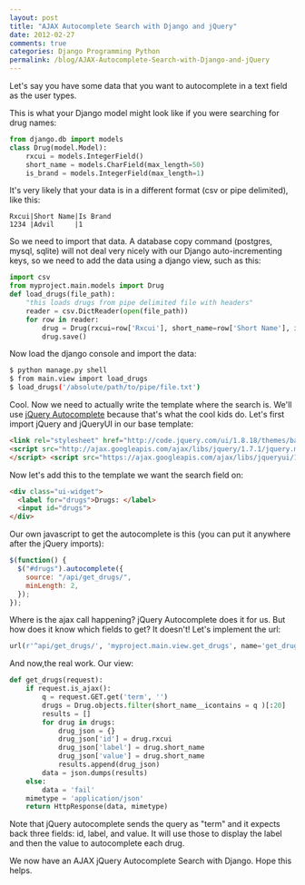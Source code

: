 ```yaml
---
layout: post
title: "AJAX Autocomplete Search with Django and jQuery"
date: 2012-02-27
comments: true
categories: Django Programming Python
permalink: /blog/AJAX-Autocomplete-Search-with-Django-and-jQuery
---
```


Let's say you have some data that you want to autocomplete in a text field as the user types.

This is what your Django model might look like if you were searching for drug names:

```python
from django.db import models
class Drug(model.Model):
    rxcui = models.IntegerField()
    short_name = models.CharField(max_length=50)
    is_brand = models.IntegerField(max_length=1)
```

It's very likely that your data is in a different format (csv or pipe delimited), like this:

```
Rxcui|Short Name|Is Brand
1234 |Advil     |1
```

So we need to import that data. A database copy command (postgres, mysql, sqlite) will not deal very nicely with our Django auto-incrementing keys, so we need to add the data using a django view, such as this:

```python
import csv
from myproject.main.models import Drug
def load_drugs(file_path):
    "this loads drugs from pipe delimited file with headers"
    reader = csv.DictReader(open(file_path))
    for row in reader:
        drug = Drug(rxcui=row['Rxcui'], short_name=row['Short Name'], is_brand=row['Is Brand'])
        drug.save()
```

Now load the django console and import the data:

```bash
$ python manage.py shell
$ from main.view import load_drugs
$ load_drugs('/absolute/path/to/pipe/file.txt')
```

Cool. Now we need to actually write the template where the search is. We'll use [jQuery Autocomplete](http://jqueryui.com/demos/autocomplete/) because that's what the cool kids do. Let's first import jQuery and jQueryUI in our base template:

```html
<link rel="stylesheet" href="http://code.jquery.com/ui/1.8.18/themes/base/jquery-ui.css" type="text/css" media="all" />
<script src="http://ajax.googleapis.com/ajax/libs/jquery/1.7.1/jquery.min.js" type="text/javascript">
</script> <script src="https://ajax.googleapis.com/ajax/libs/jqueryui/1.8.16/jquery-ui.min.js" type="text/javascript"></script>
```

Now let's add this to the template we want the search field on:

```html
<div class="ui-widget">
  <label for="drugs">Drugs: </label>
  <input id="drugs">
</div>
```

Our own javascript to get the autocomplete is this (you can put it anywhere after the jQuery imports):

```javascript
$(function() {
  $("#drugs").autocomplete({
    source: "/api/get_drugs/",
    minLength: 2,
  });
});
```

Where is the ajax call happening? jQuery Autocomplete does it for us. But how does it know which fields to get? It doesn't! Let's implement the url:

```python
url(r'^api/get_drugs/', 'myproject.main.view.get_drugs', name='get_drugs'),
```

And now,the real work. Our view:

```python
def get_drugs(request):
    if request.is_ajax():
        q = request.GET.get('term', '')
        drugs = Drug.objects.filter(short_name__icontains = q )[:20]
        results = []
        for drug in drugs:
            drug_json = {}
            drug_json['id'] = drug.rxcui
            drug_json['label'] = drug.short_name
            drug_json['value'] = drug.short_name
            results.append(drug_json)
        data = json.dumps(results)
    else:
        data = 'fail'
    mimetype = 'application/json'
    return HttpResponse(data, mimetype)
```

Note that jQuery autocomplete sends the query as "term" and it expects back three fields: id, label, and value. It will use those to display the label and then the value to autocomplete each drug.

We now have an AJAX jQuery Autocomplete Search with Django. Hope this helps.
